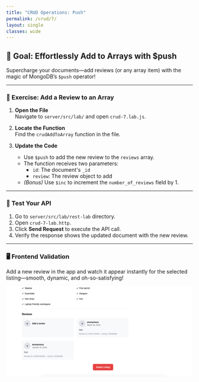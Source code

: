 ```yaml
---
title: "CRUD Operations: Push"
permalink: /crud/7/
layout: single
classes: wide
---
```


## 🚀 Goal: Effortlessly Add to Arrays with $push

Supercharge your documents—add reviews (or any array item) with the magic of MongoDB’s `$push` operator!

---

### 🧩 Exercise: Add a Review to an Array

1. **Open the File**  
   Navigate to `server/src/lab/` and open `crud-7.lab.js`.

2. **Locate the Function**  
   Find the `crudAddToArray` function in the file.

3. **Update the Code**  
   - Use `$push` to add the new review to the `reviews` array.
   - The function receives two parameters:
     - `id`: The document's `_id`
     - `review`: The review object to add
   - _(Bonus)_ Use `$inc` to increment the `number_of_reviews` field by 1.

---

### 🚦 Test Your API

1. Go to `server/src/lab/rest-lab` directory.
2. Open `crud-7-lab.http`.
3. Click **Send Request** to execute the API call.
4. Verify the response shows the updated document with the new review.

---

### 🖥️ Frontend Validation

Add a new review in the app and watch it appear instantly for the selected listing—smooth, dynamic, and oh-so-satisfying!

![crud-7-lab](../../assets/images/crud-7-lab.png)
